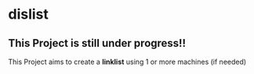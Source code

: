 # dislist
## This Project is still under progress!!
This Project aims to create a **linklist** using 1 or more machines (if needed)
